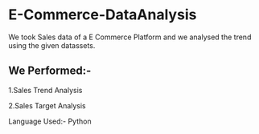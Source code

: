 # E-Commerce-DataAnalysis
We took Sales data of a E Commerce Platform and we analysed the trend using the given datassets.

## We Performed:-

1.Sales Trend Analysis

2.Sales Target Analysis

Language Used:- Python
